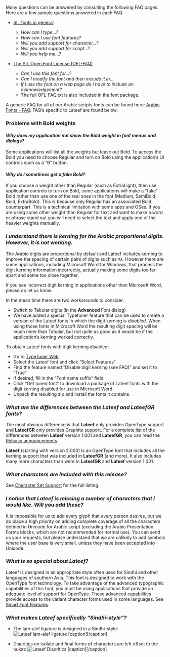 
Many questions can be answered by consulting the following FAQ pages. Here are a few sample questions answered in each FAQ:

- [SIL fonts in general](https://software.sil.org/fonts/faq)
    - *How can I type...?*
    - *How can I use font features?*
    - *Will you add support for character...?*
    - *Will you add support for script...?*
    - *WIll you help me...?*

- [The SIL Open Font License (OFL-FAQ)](https://openfontlicense.org/ofl-faq/)
    - *Can I use this font for...?*
    - *Can I modify the font and then include it in...*
    - *If I use the font on a web page do I have to include an acknowledgement?*
    - The full OFL-FAQ.txt is also included in the font package.

A generic FAQ for all of our Arabic scripts fonts can be found here: [Arabic Fonts - FAQ](https://software.sil.org/arabicfonts/support/faq/). FAQ’s specific to Lateef are found below.

### Problems with Bold weights

#### *Why does my application not show the Bold weight in font menus and dialogs?*

Some applications will list all the weights but leave out Bold. To access the Bold you need to choose Regular and turn on Bold using the application’s UI controls such as a “B” button.

#### *Why do I sometimes get a fake Bold?*

If you choose a weight other than Regular (such as ExtraLight), then use application controls to turn on Bold, some applications will make a “fake” Bold rather than use one of the real ones in the font (Medium, SemiBold, Bold, ExtraBold). This is because only Regular has an associated Bold counterpart. This is a technical limitation with some apps and OSes. If you are using some other weight than Regular for text and want to make a word or phrase stand out you will need to select the text and apply one of the heavier weights manually. 

### *I understand there is kerning for the Arabic proportional digits. However, it is not working.*

The Arabic digits are proportional by default and Lateef includes kerning to improve the spacing of certain pairs of digits such as &#x0667;&#x0668;. However there are some applications, including Microsoft Word for Windows, that process the digit kerning information incorrectly, actually making some digits too far apart and some too close together.

If you see incorrect digit kerning in applications other than Microsoft Word, please do let us know.

In the mean time there are two workarounds to consider:
- Switch to Tabular digits (in the **Advanced** Font dialog)
- We have added a special Typetuner feature that can be used to create a version of the Lateef fonts in which the digit kerning is _disabled_. When using those fonts in Microsoft Word the resulting digit spacing will be much nicer than Tabular, but not quite as good as it would be if the application’s kerning worked correctly.

To obtain Lateef fonts with digit kerning disabled:
- Go to [TypeTuner Web](https://typetunerweb.languagetechnology.org/ttw/fonts2go.cgi)
- Select the Lateef font and click “Select Features”
- Find the feature named “Disable digit kerning (see FAQ)” and set it to “True”
- If desired, fill in the “Font name suffix” field
- Click “Get tuned font” to download a package of Lateef fonts with the digit kerning disabled for use in Microsoft Word.
- Unpack the resulting zip and install the fonts it contains.

### *What are the differences between the **Lateef** and **LateefGR** fonts?*

The most obvious difference is that **Lateef** only provides OpenType support and **LateefGR** only provides Graphite support. For a complete list of the differences between **Lateef** version 1.001 and **LateefGR**, you can read the [Release announcements](https://software.sil.org/lateef/news/). 

**Lateef** (starting with version 2.000) is an OpenType font that includes all the kerning support that was included in **LateefGR** (and more). It also includes many more characters than were in **LateefGR** and **Lateef** version 1.001. 

### *What characters are included with this release?*

See [Character Set Support](charset) for the full listing.

### *I notice that Lateef is missing a number of characters that I would like. Will you add these?*

It is impossible for us to add every glyph that every person desires, but we do place a high priority on adding complete coverage of all the characters defined in Unicode for Arabic script (excluding the Arabic Presentation Forms blocks, which are not recommended for normal use). You can send us your requests, but please understand that we are unlikely to add symbols where the user base is very small, unless they have been accepted into Unicode.


### *What is so special about Lateef?*

Lateef is designed in an appropriate style often used for Sindhi and other languages of southern Asia. This font is designed to work with the OpenType font technology. To take advantage of the advanced typographic capabilities of this font, you must be using applications that provide an adequate level of support for OpenType. These advanced capabilities provide access to the variant character forms used in some languages. See [Smart Font Features](features).

### *What makes Lateef specifically “Sindhi-style”?*

* The lam-alef ligature is designed in a Sindhi-style: <img class='fullsize' alt='Lateef lam-alef ligature' src='https://software.sil.org/lateef/wp-content/uploads/sites/30/2018/10/LateefLamAlef.jpg' />
[caption]<em></em>[/caption]
	
* Diacritics on isolate and final forms of characters are left offset to the nukat: <img class='fullsize' alt='Lateef Diacritics' src='https://software.sil.org/lateef/wp-content/uploads/sites/30/2018/10/LateefDiacritics.jpg' />
[caption]<em></em>[/caption]

